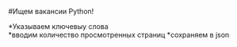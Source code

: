 #Ищем вакансии Python!

*Указываем ключевыу слова    
*вводим количество просмотренных страниц
*сохраняем в json
